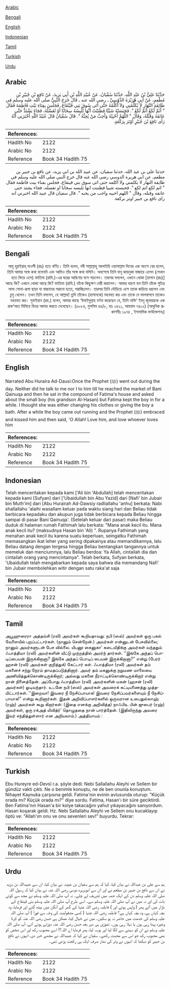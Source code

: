 [Arabic](#arabic)

[Bengali](#bengali)

[English](#english)

[Indonesian](#indonesian)

[Tamil](#tamil)

[Turkish](#turkish)

[Urdu](#urdu)

## Arabic


<div dir="rtl" lang="ar" style={{fontSize:'larger',backgroundColor:'#f8f9fa',padding:20}}>
حَدَّثَنَا عَلِيُّ بْنُ عَبْدِ اللَّهِ، حَدَّثَنَا سُفْيَانُ، عَنْ عُبَيْدِ اللَّهِ بْنِ أَبِي يَزِيدَ، عَنْ نَافِعِ بْنِ جُبَيْرِ بْنِ مُطْعِمٍ، عَنْ أَبِي هُرَيْرَةَ الدَّوْسِيِّ ـ رضى الله عنه ـ قَالَ خَرَجَ النَّبِيُّ صلى الله عليه وسلم فِي طَائِفَةِ النَّهَارِ لاَ يُكَلِّمُنِي وَلاَ أُكَلِّمُهُ حَتَّى أَتَى سُوقَ بَنِي قَيْنُقَاعَ، فَجَلَسَ بِفِنَاءِ بَيْتِ فَاطِمَةَ فَقَالَ ‏"‏ أَثَمَّ لُكَعُ أَثَمَّ لُكَعُ ‏"‏‏.‏ فَحَبَسَتْهُ شَيْئًا فَظَنَنْتُ أَنَّهَا تُلْبِسُهُ سِخَابًا أَوْ تُغَسِّلُهُ، فَجَاءَ يَشْتَدُّ حَتَّى عَانَقَهُ وَقَبَّلَهُ، وَقَالَ ‏"‏ اللَّهُمَّ أَحْبِبْهُ وَأَحِبَّ مَنْ يُحِبُّهُ ‏"‏‏.‏ قَالَ سُفْيَانُ قَالَ عُبَيْدُ اللَّهِ أَخْبَرَنِي أَنَّهُ رَأَى نَافِعَ بْنَ جُبَيْرٍ أَوْتَرَ بِرَكْعَةٍ‏.‏
</div>
<div style={{backgroundColor:'#f8f9fa',padding:20, marginBottom: 10}}><table> <thead> <tr> <th>References:</th> <th></th> </tr> </thead> <tbody><tr><td>Hadith No</td><td>2122</td></tr><tr><td>Arabic No</td><td>2122</td></tr><tr><td>Reference</td><td>Book 34 Hadith 75</td></tr></tbody></table></div>


<div dir="rtl" lang="ar" style={{fontSize:'larger',backgroundColor:'#f8f9fa',padding:20}}>
حدثنا علي بن عبد الله، حدثنا سفيان، عن عبيد الله بن ابي يزيد، عن نافع بن جبير بن مطعم، عن ابي هريرة الدوسي رضى الله عنه قال خرج النبي صلى الله عليه وسلم في طايفة النهار لا يكلمني ولا اكلمه حتى اتى سوق بني قينقاع، فجلس بفناء بيت فاطمة فقال " اثم لكع اثم لكع ". فحبسته شييا فظننت انها تلبسه سخابا او تغسله، فجاء يشتد حتى عانقه وقبله، وقال " اللهم احببه واحب من يحبه ". قال سفيان قال عبيد الله اخبرني انه راى نافع بن جبير اوتر بركعة
</div>
<div style={{backgroundColor:'#f8f9fa',padding:20, marginBottom: 10}}><table> <thead> <tr> <th>References:</th> <th></th> </tr> </thead> <tbody><tr><td>Hadith No</td><td>2122</td></tr><tr><td>Arabic No</td><td>2122</td></tr><tr><td>Reference</td><td>Book 34 Hadith 75</td></tr></tbody></table></div>

## Bengali


<div dir="rtl" lang="bn" style={{fontSize:'larger',backgroundColor:'#f8f9fa',padding:20}}>
আবূ হুরাইরাহ্ দাওসী (রাঃ) হতে বর্ণিত। তিনি বলেন, নবী সাল্লাল্লাহু আলাইহি ওয়াসাল্লাম দিনের এক অংশে বের হলেন, তিনি আমার সঙ্গে কথা বলেননি এবং আমিও তাঁর সঙ্গে কথা বলিনি। অবশেষে তিনি বানূ কায়নুকা বাজারে এলেন (সেখান হতে ফিরে এসে) ফাতিমা (রাযি.)-এর ঘরের আঙিণায় বসে পড়লেন। তারপর বললেন, এখানে খোকা [হাসান (রাঃ)] আছে কি? এখানে খোকা আছে কি? ফাতিমা (রাযি.) তাঁকে কিছুক্ষণ দেরী করালেন। আমার ধারণা হল তিনি তাঁকে পুতির মালা সোনা-রূপা ছাড়া যা বাচ্চাদের পরানো হতো, পরাচ্ছিলেন। তারপর তিনি দৌড়িয়ে এসে তাকে জড়িয়ে ধরলেন এবং চুমু খেলেন। তখন তিনি বললেন, হে আল্লাহ! তুমি তাঁকেও (হাসানকে) মহববত কর এবং তাকে যে ভালবাসবে তাকেও মহববত কর। সুফইয়ান (রহ.) বলেন, আমার কাছে ‘উবাইদুল্লাহ বর্ণনা করেছেন যে, তিনি নাফি‘ ইবনু জুবায়রকে এক রাক‘আত মিলিয়ে বিতর আদায় করতে দেখেছেন। (৫৮৮৪, মুসলিম ৪৪/৮, হাঃ ২৪২১, আহমাদ ৭৪০২) (আধুনিক প্রকাশনীঃ ১৯৭৪ , ইসলামিক ফাউন্ডেশনঃ)
</div>
<div style={{backgroundColor:'#f8f9fa',padding:20, marginBottom: 10}}><table> <thead> <tr> <th>References:</th> <th></th> </tr> </thead> <tbody><tr><td>Hadith No</td><td>2122</td></tr><tr><td>Arabic No</td><td>2122</td></tr><tr><td>Reference</td><td>Book 34 Hadith 75</td></tr></tbody></table></div>

## English


<div dir="ltr" lang="en" style={{fontSize:'larger',backgroundColor:'#f8f9fa',padding:20}}>
Narrated Abu Huraira Ad-Dausi:Once the Prophet (ﷺ) went out during the day. Neither did he talk to me nor I to him till he reached the market of Bani Qainuqa and then he sat in the compound of Fatima's house and asked about the small boy (his grandson Al-Hasan) but Fatima kept the boy in for a while. I thought she was either changing his clothes or giving the boy a bath. After a while the boy came out running and the Prophet (ﷺ) embraced and kissed him and then said, 'O Allah! Love him, and love whoever loves him
</div>
<div style={{backgroundColor:'#f8f9fa',padding:20, marginBottom: 10}}><table> <thead> <tr> <th>References:</th> <th></th> </tr> </thead> <tbody><tr><td>Hadith No</td><td>2122</td></tr><tr><td>Arabic No</td><td>2122</td></tr><tr><td>Reference</td><td>Book 34 Hadith 75</td></tr></tbody></table></div>

## Indonesian


<div dir="ltr" lang="id" style={{fontSize:'larger',backgroundColor:'#f8f9fa',padding:20}}>
Telah menceritakan kepada kami ['Ali bin 'Abdullah] telah menceritakan kepada kami [Sufyan] dari ['Ubaidullah bin Abu Yazid] dari [Nafi' bin Jubair bin Muth'im] dari [Abu Hurairah Ad-Dawsiy radliallahu 'anhu] berkata: Nabi shallallahu 'alaihi wasallam keluar pada waktu siang hari dan Beliau tidak berbicara kepadaku dan akupun juga tidak berbicara kepada Beliau hingga sampai di pasar Bani Qainuqa'. (Setelah keluar dari pasar) maka Beliau duduk di halaman rumah Fathimah lalu berkata: "Mana anak kecil itu. Mana anak kecil itu? (maksudnya Hasan bin 'Ali) ". Rupanya Fathimah yang menahan anak kecil itu karena suatu keperluan, seingatku Fathimah memasangkan ikat leher yang sering dipakainya atau memandikannya, lalu Beliau datang dengan tergesa hingga Beliau bentangkan tangannya untuk memeluk dan menciumnya, lalu Beliau berdoa: Ya Allah, cintailah dia dan cintailah orang yang mencintainya". Telah berkata, Sufyan berkata, 'Ubaidullah telah mengabarkan kepada saya bahwa dia memandang Nafi' bin Jubair membolehkan witir dengan satu raka'at saja
</div>
<div style={{backgroundColor:'#f8f9fa',padding:20, marginBottom: 10}}><table> <thead> <tr> <th>References:</th> <th></th> </tr> </thead> <tbody><tr><td>Hadith No</td><td>2122</td></tr><tr><td>Arabic No</td><td>2122</td></tr><tr><td>Reference</td><td>Book 34 Hadith 75</td></tr></tbody></table></div>

## Tamil


<div dir="ltr" lang="ta" style={{fontSize:'larger',backgroundColor:'#f8f9fa',padding:20}}>
அபூஹுரைரா அத்தவ்சி (ரலி) அவர்கள் கூறியதாவது: நபி (ஸல்) அவர்கள் ஒரு பகல் வேளையில் புறப்பட்டார்கள். (நானும் சென்றேன்.) அவர்கள் என்னுடன் பேசவில்லை; நானும் அவர்களுடன் பேச வில்லை. யிபனூ கைனுகா’ கடைவீதிக்கு அவர்கள் வந்ததும் ஃபாத்திமா (ரலி) அவர்களின் வீட்டு முற்றத்தில் அமர்ந் தார்கள். ‘‘இங்கே அந்தப் பொடிப்பையன் இருக்கிறானா? இங்கே அந்தப் பொடிப் பையன் இருக்கிறானா?” என்று (பேரர் ஹசன் (ரலி) அவர்கள் குறித்துக்) கேட்டார் கள். ஃபாத்திமா (ரலி) அவர்கள் தம் மகனைச் சற்று நேரம் தாமதப்படுத்தினார். அவர் தம் மகனுக்கு நறுமண மாலையை அணிவித்துக்கொண்டிருக்கிறார்; அல்லது மகனை நீராட்டிக்கொண்டிருக்கிறார் என்று நான் நினைத்தேன். அப்போது ஃபாத்திமா (ரலி) அவர்களின் மகன் (ஹசன் (ரலி) அவர்கள்) ஓடிவந்தார். உடனே நபி (ஸல்) அவர்கள் அவரைக் கட்டியணைத்து முத்தமிட்டார்கள். ‘‘இறைவா! இவரை நீ நேசிப்பாயாக! இவரை நேசிப்பவர்களையும் நீ நேசிப்பாயாக!” என்று கூறினார்கள். இதன் அறிவிப்பாளர்களில் ஒருவரான உபைதுல்லாஹ் (ரஹ்) அவர்கள் கூறு கிறார்கள்: (இதை எனக்கு அறிவித்த) நாஃபிஉ பின் ஜுபைர் (ரஹ்) அவர்கள், ஒரு ரக்அத் யிவித்ர்’ தொழுததை நான் பார்த்தேன். (இதிலிருந்து அவரை இவர் சந்தித்துள்ளார் என அறியலாம்.) அத்தியாயம் :
</div>
<div style={{backgroundColor:'#f8f9fa',padding:20, marginBottom: 10}}><table> <thead> <tr> <th>References:</th> <th></th> </tr> </thead> <tbody><tr><td>Hadith No</td><td>2122</td></tr><tr><td>Arabic No</td><td>2122</td></tr><tr><td>Reference</td><td>Book 34 Hadith 75</td></tr></tbody></table></div>

## Turkish


<div dir="ltr" lang="tr" style={{fontSize:'larger',backgroundColor:'#f8f9fa',padding:20}}>
Ebu Hureyre ed-Devsî r.a. şöyle dedi: Nebi Sallallahu Aleyhi ve Sellem bir gündüz vakti çıktı. Ne o benimle konuştu, ne de ben onunla konuştum. Nihayet Kaynuka çarşısına geldi. Fatima'nın evinin avlusunda oturup: "Küçük orada mı? Küçük orada mı?" diye sordu. Fatima, Hasan'ı bir süre geciktirdi. Ben Fatima'nın Hasan'a bir kolye takacağını yahut yıkayacağını sanıyordum. Hasan koşarak geldi. Hz. Nebi Sallallahu Aleyhi ve Sellem onu kucaklayıp öptü ve: "Allah'ım onu ve onu sevenleri sev!" buyurdu. Tekrar:
</div>
<div style={{backgroundColor:'#f8f9fa',padding:20, marginBottom: 10}}><table> <thead> <tr> <th>References:</th> <th></th> </tr> </thead> <tbody><tr><td>Hadith No</td><td>2122</td></tr><tr><td>Arabic No</td><td>2122</td></tr><tr><td>Reference</td><td>Book 34 Hadith 75</td></tr></tbody></table></div>

## Urdu


<div dir="rtl" lang="ur" style={{fontSize:'larger',backgroundColor:'#f8f9fa',padding:20}}>
ہم سے علی بن عبداللہ نے بیان کیا، کہا کہ ہم سے سفیان بن عیینہ نے بیان کیا، ان سے عبیداللہ بن یزید نے ان سے نافع بن جبیر بن مطعم نے اور ان سے ابوہریرہ دوسی رضی اللہ عنہ نے بیان کیا کہ رسول اللہ صلی اللہ علیہ وسلم دن کے ایک حصہ میں تشریف لے چلے۔ نہ آپ صلی اللہ علیہ وسلم نے مجھ سے کوئی بات کی اور نہ میں نے آپ صلی اللہ علیہ وسلم سے۔ اسی طرح آپ صلی اللہ علیہ وسلم بنی قینقاع کے بازار میں آئے پھر ( واپس ہوئے اور ) فاطمہ رضی اللہ عنہا کے گھر کے آنگن میں بیٹھ گئے اور فرمایا، وہ بچہ کہاں ہے، وہ بچہ کہاں ہے؟ فاطمہ رضی اللہ عنہا ( کسی مشغولیت کی وجہ سے فوراً ) آپ صلی اللہ علیہ وسلم کی خدمت میں حاضر نہ ہو سکیں۔ میں نے خیال کیا، ممکن ہے حسن رضی اللہ عنہ کو کرتا وغیرہ پہنا رہی ہوں یا نہلا رہی ہوں۔ تھوڑی ہی دیر بعد حسن رضی اللہ عنہ دوڑتے ہوئے آئے، آپ صلی اللہ علیہ وسلم نے ان کو سینے سے لگا لیا اور بوسہ لیا، پھر فرمایا اے اللہ؟! اسے محبوب رکھ اور اس شخص کو بھی محبوب رکھ جو اس سے محبت رکھے۔ سفیان نے کہا کہ عبیداللہ نے مجھے خبر دی، انہوں نے نافع بن جبیر کو دیکھا کہ انہوں نے وتر کی نماز صرف ایک ہی رکعت پڑھی تھی۔
</div>
<div style={{backgroundColor:'#f8f9fa',padding:20, marginBottom: 10}}><table> <thead> <tr> <th>References:</th> <th></th> </tr> </thead> <tbody><tr><td>Hadith No</td><td>2122</td></tr><tr><td>Arabic No</td><td>2122</td></tr><tr><td>Reference</td><td>Book 34 Hadith 75</td></tr></tbody></table></div>